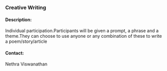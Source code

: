 ### Creative Writing

#### <!-- <i class="fas fa-edit"></i> --> Description:
Individual participation.Participants will be given a prompt, a phrase and a theme.They can choose to use anyone or any combination of these to write a poem/story/article

#### <!-- <i class="fas fa-phone"></i> --> Contact:
Nethra Viswanathan